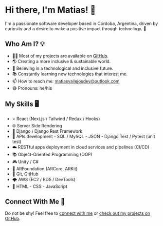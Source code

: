 # Hi there, I'm Matias! 👋

I'm a passionate software developer based in Córdoba, Argentina, driven by curiosity and a desire to make a positive impact through technology. 🚀

## Who Am I? 💡

- 👨‍💻 Most of my projects are available on [GitHub](https://github.com/matiasvallejos).
- 🌎 Creating a more inclusive & sustainable world.
- 🔮 Believing in a technological and inclusive future.
- 📚 Constantly learning new technologies that interest me.
- 📫 How to reach me: [matiasvallejosdev@outlook.com](mailto:matiasvallejosdev@outlook.com)
- 😄 Pronouns: he/his

## My Skills 🖥

- ⭐ React (Next.js / Tailwind / Redux / Hooks)
- 🌐 Server Side Rendering
- 🌟 Django / Django Rest Framework
- 🚀 APIs development - SQL / MySQL - JSON - Django Test / Pytest (unit test)
- ☁️ RESTful apps deployment in cloud services and pipelines (CI/CD)
- 📚 Object-Oriented Programming (OOP)
- 🎮 Unity / C#
- 📱 ARFoundation (ARCore, ARKit)
- 🌿 Git, GitHub
- 🌩️ AWS (EC2 / RDS / DevTools)
- 🌈 HTML - CSS - JavaScript

## Connect With Me 🤝

Do not be shy! Feel free to [connect with me](https://www.linkedin.com/in/matiasvallejos/) or [check out my projects on GitHub](https://github.com/matiasvallejos).